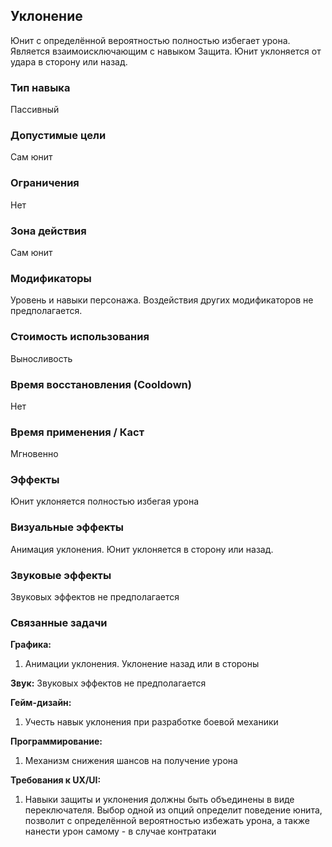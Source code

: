 ## Уклонение

Юнит с определённой вероятностью полностью избегает урона. Является взаимоисключающим с навыком Защита. Юнит уклоняется от удара в сторону или назад.

### Тип навыка

Пассивный

### Допустимые цели

Сам юнит

### Ограничения

Нет

### Зона действия

Сам юнит

### Модификаторы

Уровень и навыки персонажа. Воздействия других модификаторов не предполагается. 

### Стоимость использования

Выносливость

### Время восстановления (Cooldown)

Нет

### Время применения / Каст

Мгновенно

### Эффекты

Юнит уклоняется полностью избегая урона

### Визуальные эффекты

Анимация уклонения. Юнит уклоняется в сторону или назад.

### Звуковые эффекты

Звуковых эффектов не предполагается

### Связанные задачи

**Графика:**
1. Анимации уклонения. Уклонение назад или в стороны

**Звук:**
Звуковых эффектов не предполагается

**Гейм-дизайн:**
1. Учесть навык уклонения при разработке боевой механики

**Программирование:**
1. Механизм снижения шансов на получение урона

**Требования к UX/UI:**
1. Навыки защиты и уклонения должны быть объединены в виде переключателя. Выбор одной из опций определит поведение юнита, позволит с определённой вероятностью избежать урона, а также нанести урон самому - в случае контратаки